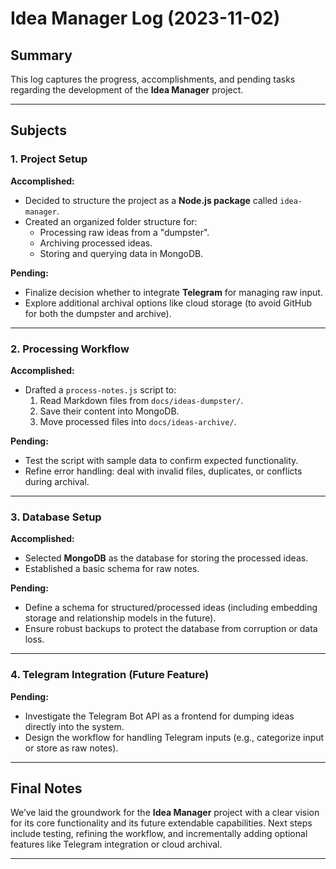# Idea Manager Log (2023-11-02)

## Summary
This log captures the progress, accomplishments, and pending tasks regarding the development of the **Idea Manager** project.

---

## Subjects

### 1. Project Setup
**Accomplished:**
- Decided to structure the project as a **Node.js package** called `idea-manager`.
- Created an organized folder structure for:
  - Processing raw ideas from a "dumpster".
  - Archiving processed ideas.
  - Storing and querying data in MongoDB.

**Pending:**
- Finalize decision whether to integrate **Telegram** for managing raw input.
- Explore additional archival options like cloud storage (to avoid GitHub for both the dumpster and archive).

---

### 2. Processing Workflow

**Accomplished:**
- Drafted a `process-notes.js` script to:
  1. Read Markdown files from `docs/ideas-dumpster/`.
  2. Save their content into MongoDB.
  3. Move processed files into `docs/ideas-archive/`.

**Pending:**
- Test the script with sample data to confirm expected functionality.
- Refine error handling: deal with invalid files, duplicates, or conflicts during archival.

---

### 3. Database Setup

**Accomplished:**
- Selected **MongoDB** as the database for storing the processed ideas.
- Established a basic schema for raw notes.

**Pending:**
- Define a schema for structured/processed ideas (including embedding storage and relationship models in the future).
- Ensure robust backups to protect the database from corruption or data loss.

---

### 4. Telegram Integration (Future Feature)

**Pending:**
- Investigate the Telegram Bot API as a frontend for dumping ideas directly into the system.
- Design the workflow for handling Telegram inputs (e.g., categorize input or store as raw notes).

---

## Final Notes
We’ve laid the groundwork for the **Idea Manager** project with a clear vision for its core functionality and its future extendable capabilities. Next steps include testing, refining the workflow, and incrementally adding optional features like Telegram integration or cloud archival.

---